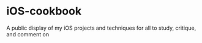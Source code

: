 iOS-cookbook
============

A public display of my iOS projects and techniques for all to study, critique, and comment on
